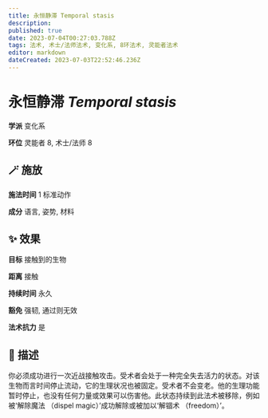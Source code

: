 ```yaml
---
title: 永恒静滞 Temporal stasis
description: 
published: true
date: 2023-07-04T00:27:03.788Z
tags: 法术, 术士/法师法术, 变化系, 8环法术, 灵能者法术
editor: markdown
dateCreated: 2023-07-03T22:52:46.236Z
---
```


# **永恒静滞** *Temporal stasis*

**学派** 变化系 

**环位** 灵能者 8, 术士/法师 8

## 🪄 施放

**施法时间** 1 标准动作

**成分** 语言, 姿势, 材料

## ✨ 效果 

**目标** 接触到的生物 

**距离** 接触  

**持续时间** 永久 

**豁免** 强韧, 通过则无效

**法术抗力** 是

## 📖 描述

你必须成功进行一次近战接触攻击。受术者会处于一种完全失去活力的状态。对该生物而言时间停止流动，它的生理状况也被固定。受术者不会变老。他的生理功能暂时停止，也没有任何力量或效果可以伤害他。此状态持续到此法术被移除，例如被‘解除魔法 （dispel magic）’成功解除或被加以‘解锢术 （freedom）’。
    